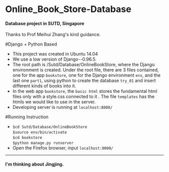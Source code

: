 # Online_Book_Store-Database
<h4>Database project in SUTD, Singapore</h4>
Thanks to Prof Meihui Zhang's kind guidance.
  
#Django + Python Based
* This project was created in Ubuntu 14.04
* We use a low version of Django--0.96.5. 
* The root path is /Sutd/Database/OnlineBookStore, where the Django environment is created. Under the root file, there are 3 files contained, one for the app `bookstore`, one for the Django environment `env`, and the last one `part1`, using python to create the database `try_01` and insert different kinds of books into it.
* In the web app `bookstore`, the `basic html` stores the fundamental html files only with a style.css connected to it . The file `templates` has the htmls we would like to use in the server.
* Developing server is running at `localhost:8000/`
  
#Running Instruction
* ```$cd Sutd/Database/OnlineBookStore```<br>
  ```$source env/bin/activate```<br>
  ```$cd bookstore```<br>
  ```$python manage.py runserver```<br>
* Open the Firefox browser, input `localhost:8000/`

----------------------------
<h4>I'm thinking about Jingjing.</h4>
